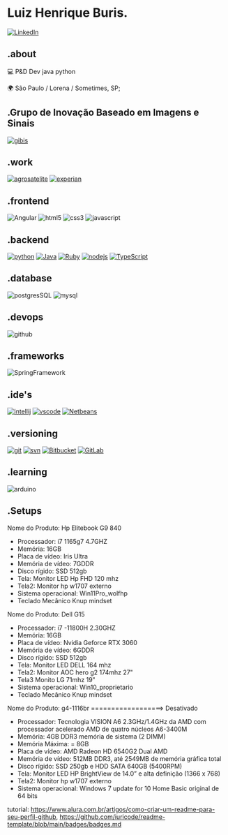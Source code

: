 # Luiz Henrique Buris.

[![LinkedIn](https://img.shields.io/badge/linkedin-2867B2?style=for-the-badge&logo=linkedin)](https://www.linkedin.com/in/luiz-henrique-buris-04075329/) 


## .about
💻 P&D Dev java python

🌍 São Paulo / Lorena / Sometimes, SP;

## .Grupo de Inovação Baseado em Imagens e Sinais
[![gibis](https://github.com/henriqueburis/henriqueburis/blob/main/fig/gibis.png)](http://gibis.unifesp.br/users) 

## .work
[![agrosatelite](https://github.com/henriqueburis/henriqueburis/blob/main/fig/agrosatelite.PNG)](https://www.agrosatelite.com.br)
[![experian](https://github.com/henriqueburis/henriqueburis/blob/main/fig/experian.png)](https://) 



## .frontend	
![Angular](https://img.shields.io/badge/Angular-DD0031?style=for-the-badge&logo=angular&logoColor=white)
![html5](https://img.shields.io/badge/html5-EBEBEB?style=for-the-badge&logo=html5)
![css3](https://img.shields.io/badge/css3-264de4?style=for-the-badge&logo=css3)
![javascript](https://img.shields.io/badge/javascript-323330?style=for-the-badge&logo=javascript)




## .backend
[![python](https://img.shields.io/badge/python-FFD43B?style=for-the-badge&logo=python)](https://www.python.org)
[![Java](https://img.shields.io/badge/Java-ED8B00?style=for-the-badge&logo=java&logoColor=white)](https://)
[![Ruby](https://img.shields.io/badge/Ruby-CC342D?style=for-the-badge&logo=ruby&logoColor=white)](https://)
[![nodejs](https://img.shields.io/badge/node.js-474747?style=for-the-badge&logo=node.js)](https://nodejs.org/en)
[![TypeScript](https://img.shields.io/badge/TypeScript-007ACC?style=for-the-badge&logo=typescript&logoColor=white)](https://)






## .database
![postgresSQL](https://img.shields.io/badge/PostgreSQL-316192?style=for-the-badge&logo=postgresql&logoColor=white)
![mysql](	https://img.shields.io/badge/MySQL-00000F?style=for-the-badge&logo=mysql&logoColor=white)



## .devops
![github](https://img.shields.io/badge/github-181717?style=for-the-badge&logo=github)


## .frameworks
![SpringFramework](https://img.shields.io/badge/Spring-6DB33F?style=for-the-badge&logo=spring&logoColor=white)



## .ide's
[![intellij](https://img.shields.io/badge/intellij%20idea-000000?style=for-the-badge&logo=intellij-idea)](https://www.jetbrains.com/idea)
[![vscode](https://img.shields.io/badge/vscode-0078d7?style=for-the-badge&logo=visual-studio-code)](https://code.visualstudio.com)
[![Netbeans](https://img.shields.io/badge/vscode-0078d7?style=for-the-badge&logo=visual-studio-code)](https://code.visualstudio.com)


## .versioning
[![git](https://img.shields.io/badge/git-3E2C00?style=for-the-badge&logo=git)](https://git-scm.com)
[![svn](https://img.shields.io/badge/subversion-474747?style=for-the-badge&logo=subversion)](https://subversion.apache.org)
[![Bitbucket](https://img.shields.io/badge/Bitbucket-330F63?style=for-the-badge&logo=bitbucket&logoColor=white)](https:)
[![GitLab](https://img.shields.io/badge/GitLab-330F63?style=for-the-badge&logo=gitlab&logoColor=white)](https:)


## .learning
![arduino](https://img.shields.io/badge/arduino-eeeeee?style=for-the-badge&logo=arduino)

## .Setups

Nome do Produto: Hp Elitebook G9 840
- Processador: i7 1165g7 4.7GHZ
- Memória: 16GB
- Placa de vídeo: Iris Ultra 
- Memória de vídeo: 7GDDR
- Disco rígido: SSD 512gb
- Tela: Monitor LED Hp FHD 120 mhz
- Tela2: Monitor hp w1707 externo
- Sistema operacional: Win11Pro_wolfhp
- Teclado Mecânico Knup mindset

Nome do Produto: Dell G15
- Processador: i7 -11800H 2.30GHZ
- Memória: 16GB
- Placa de vídeo: Nvidia Geforce RTX 3060
- Memória de vídeo: 6GDDR
- Disco rígido: SSD 512gb
- Tela: Monitor LED DELL 164 mhz
- Tela2: Monitor AOC hero g2 174mhz 27"
- Tela3 Monito LG 71mhz 19" 
- Sistema operacional: Win10_proprietario
- Teclado Mecânico Knup mindset

Nome do Produto: g4-1116br ==================> Desativado
- Processador: Tecnologia VISION A6 2.3GHz/1.4GHz da AMD com processador acelerado AMD de quatro núcleos A6-3400M
- Memória: 4GB DDR3 memória de sistema (2 DIMM)
- Memória Máxima: = 8GB
- Placa de vídeo: AMD Radeon HD 6540G2 Dual AMD
- Memória de vídeo: 512MB DDR3, até 2549MB de memória gráfica total
- Disco rígido: SSD 250gb e HDD SATA 640GB (5400RPM)
- Tela: Monitor LED HP BrightView de 14.0” e alta definição (1366 x 768)
- Tela2: Monitor hp w1707 externo
- Sistema operacional: Windows 7 update for 10 Home Basic original de 64 bits

tutorial: https://www.alura.com.br/artigos/como-criar-um-readme-para-seu-perfil-github, https://github.com/iuricode/readme-template/blob/main/badges/badges.md
